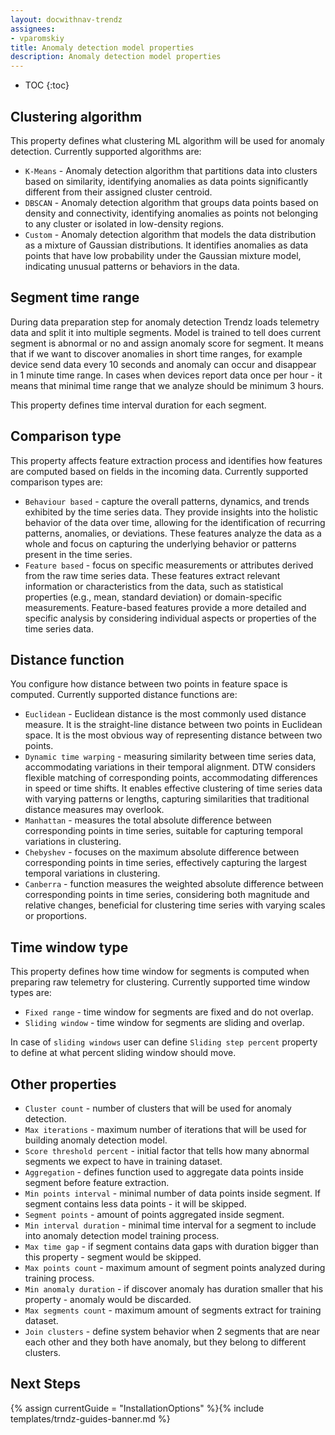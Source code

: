 ```yaml
---
layout: docwithnav-trendz
assignees:
- vparomskiy
title: Anomaly detection model properties
description: Anomaly detection model properties
---
```


* TOC
{:toc}

## Clustering algorithm
This property defines what clustering ML algorithm will be used for anomaly detection. Currently supported algorithms are:

* `K-Means` - Anomaly detection algorithm that partitions data into clusters based on similarity, identifying anomalies as data points significantly different from their assigned cluster centroid.
* `DBSCAN` - Anomaly detection algorithm that groups data points based on density and connectivity, identifying anomalies as points not belonging to any cluster or isolated in low-density regions.
* `Custom` - Anomaly detection algorithm that models the data distribution as a mixture of Gaussian distributions. It identifies anomalies as data points that have low probability under the Gaussian mixture model, indicating unusual patterns or behaviors in the data.

## Segment time range
During data preparation step for anomaly detection Trendz loads telemetry data and split it into multiple segments. Model is trained to tell does current segment is abnormal or no and assign anomaly score for segment. 
It means that if we want to discover anomalies in short time ranges, for example device send data every 10 seconds and anomaly can occur and disappear in 1 minute time range. In cases when devices report data once per hour - 
it means that minimal time range that we analyze should be minimum 3 hours. 

This property defines time interval duration for each segment.

## Comparison type
This property affects feature extraction process and identifies how features are computed based on fields in the incoming data. Currently supported comparison types are:

* `Behaviour based` - capture the overall patterns, dynamics, and trends exhibited by the time series data. They provide insights into the holistic behavior of the data over time, allowing for the identification of recurring patterns, anomalies, or deviations. These features analyze the data as a whole and focus on capturing the underlying behavior or patterns present in the time series.
* `Feature based` - focus on specific measurements or attributes derived from the raw time series data. These features extract relevant information or characteristics from the data, such as statistical properties (e.g., mean, standard deviation) or domain-specific measurements. Feature-based features provide a more detailed and specific analysis by considering individual aspects or properties of the time series data.

## Distance function
You configure how distance between two points in feature space is computed. Currently supported distance functions are:

* `Euclidean` - Euclidean distance is the most commonly used distance measure. It is the straight-line distance between two points in Euclidean space. It is the most obvious way of representing distance between two points.
* `Dynamic time warping` - measuring similarity between time series data, accommodating variations in their temporal alignment. DTW considers flexible matching of corresponding points, accommodating differences in speed or time shifts. It enables effective clustering of time series data with varying patterns or lengths, capturing similarities that traditional distance measures may overlook.
* `Manhattan` - measures the total absolute difference between corresponding points in time series, suitable for capturing temporal variations in clustering.
* `Chebyshev` - focuses on the maximum absolute difference between corresponding points in time series, effectively capturing the largest temporal variations in clustering.
* `Canberra` - function measures the weighted absolute difference between corresponding points in time series, considering both magnitude and relative changes, beneficial for clustering time series with varying scales or proportions.

## Time window type
This property defines how time window for segments is computed when preparing raw telemetry for clustering. Currently supported time window types are:

* `Fixed range` - time window for segments are fixed and do not overlap.
* `Sliding window` - time window for segments are sliding and overlap.

In case of `sliding windows` user can define `Sliding step percent` property to define at what percent sliding window should move.

## Other properties

* `Cluster count` - number of clusters that will be used for anomaly detection.
* `Max iterations` - maximum number of iterations that will be used for building anomaly detection model.
* `Score threshold percent` - initial factor that tells how many abnormal segments we expect to have in training dataset.
* `Aggregation` - defines function used to aggregate data points inside segment before feature extraction.
* `Min points interval` - minimal number of data points inside segment. If segment contains less data points - it will be skipped.
* `Segment points` - amount of points aggregated inside segment.
* `Min interval duration` - minimal time interval for a segment to include into anomaly detection model training process.
* `Max time gap` - if segment contains data gaps with duration bigger than this property - segment would be skipped.
* `Max points count` - maximum amount of segment points analyzed during training process.
* `Min anomaly duration` - if discover anomaly has duration smaller that his property - anomaly would be discarded.
* `Max segments count` - maximum amount of segments extract for training dataset.
* `Join clusters` - define system behavior when 2 segments that are near each other and they both have anomaly, but they belong to different clusters. 

## Next Steps

{% assign currentGuide = "InstallationOptions" %}{% include templates/trndz-guides-banner.md %}